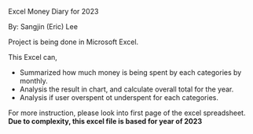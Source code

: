 Excel Money Diary for 2023

By: Sangjin (Eric) Lee

Project is being done in Microsoft Excel.

This Excel can,
- Summarized how much money is being spent by each categories by monthly.
- Analysis the result in chart, and calculate overall total for the year.
- Analysis if user overspent ot underspent for each categories.

For more instruction, please look into first page of the excel spreadsheet.<br />
<b>Due to complexity, this excel file is based for year of 2023</b>
